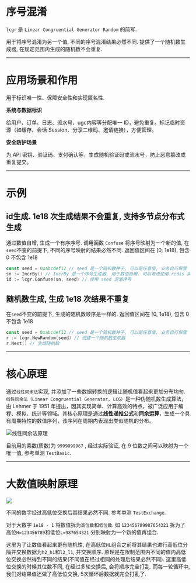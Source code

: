 # 序号混淆

`lcgr` 是 `Linear Congruential Generator Random` 的简写.

用于将序号混淆为另一个值, 不同的序号混淆结果必然不同.
提供了一个随机数生成器, 在规定范围内生成的随机数不会重复.

---

# 应用场景和作用

用于标识唯一性、保障安全性和实现匿名性.

**系统与数据标识**

给用户、订单、日志、流水号、ugc内容等分配唯一 ID，避免重复。标记临时资源（如缓存、会话 Session、分享二维码、邀请链接），方便管理。

**安全防护场景**

为 API 密钥、验证码、支付确认等，生成随机验证码或流水号，防止恶意篡改或重复提交。

---

# 示例

## id生成. 1e18 次生成结果不会重复, 支持多节点分布式生成

通过数值自增, 生成一个有序序号. 调用函数 `Confuse` 将序号映射为一个新的值, 在`seed`不变的前提下, 不同的序号映射的结果必然不同. 返回值区间在 [0, 1e18), 包含 0 不包含 1e18

```go
const seed = 0xabcdef12 // seed 是一个随机数种子, 可以是任意值, 业务自行保管
sn := IncrBy() // IncrBy 是一个序号生成器, 用于数值自增. 可以考虑使用 redis 实现以支持分布式节点生成
id := lcgr.Confuse(sn, seed) // 使用 seed 混淆序号 
```

## 随机数生成, 生成 1e18 次结果不重复

在`seed`不变的前提下, 生成的随机数顺序是一样的. 返回值区间在 [0, 1e18), 包含 0 不包含 1e18

```go
const seed = 0xabcdef12 // seed 是一个随机数种子, 可以是任意值, 业务自行保管
r := lcgr.NewRandom(seed) // 创建一个随机数生成器
r.Next() // 生成随机数
```

---

# 核心原理

通过`线性同余法`实现, 并添加了一些数据转换的逻辑让随机值看起来更加分布均匀. `线性同余法（Linear Congruential Generator, LCG）`是一种伪随机数生成算法，由 Lehmer 于 1951 年提出，因其实现简单、计算高效的特点，被广泛应用于编程、模拟、统计等领域。其核心原理是通过**线性递推公式**和**同余运算**，生成一个具有周期特性的数值序列，该序列在周期内表现出类似随机的分布。

![线性同余法原理](doc/lcg.png)

目前用的乘数(质数)为 `9999999967` , 经过实际验证, 在 9 位数之间可以映射为一个唯一值, 参考单测 `TestBasic`.

---

# 大数值映射原理

![](doc/confuse.svg)

不同的数字经过高低位交换后其结果必然不同. 参考单测 `TestExchange`.

对于大数字 `1e18 - 1` 将数值拆为`高位数`和`低位数`. 如 `123456789987654321` 拆为了高位`H=123456789`和低位`L=987654321` 分别映射为一个新的值再组合.

这里为了让数值看起来更有随机性, 在高低位`HL`组合之前将其结果也进行高低位分隔并交换数据为`h2_h1`和`l2_l1`, 并交换顺序. 原理是在限制范围内不同的值内高低位交换必然得到不同的结果(不同值在经过相同的处理后结果必然不同). 这里高低位交换的时候其位数不同, 在经过多轮交换后, 会将顺序完全打乱. 而每一轮循环中, 我们对结果值还做了高低位交换, 5次循环后数据就完全打乱了.




